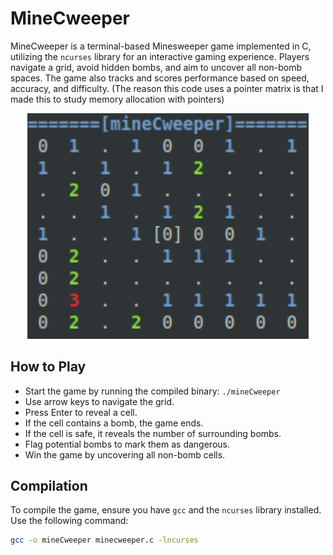 # MineCweeper

MineCweeper is a terminal-based Minesweeper game implemented in C, utilizing the `ncurses` library for an interactive gaming experience. Players navigate a grid, avoid hidden bombs, and aim to uncover all non-bomb spaces. The game also tracks and scores performance based on speed, accuracy, and difficulty.
(The reason this code uses a pointer matrix is that I made this to study memory allocation with pointers)

<p align="center">
  <img src="IMAGE mineCweeper.png" width="450" alt="Application Interface">
</p>

## How to Play

- Start the game by running the compiled binary: `./mineCweeper`
- Use arrow keys to navigate the grid.
- Press Enter to reveal a cell.
- If the cell contains a bomb, the game ends.
- If the cell is safe, it reveals the number of surrounding bombs.
- Flag potential bombs to mark them as dangerous.
- Win the game by uncovering all non-bomb cells.

## Compilation
To compile the game, ensure you have `gcc` and the `ncurses` library installed. Use the following command:
```bash
gcc -o mineCweeper minecweeper.c -lncurses
